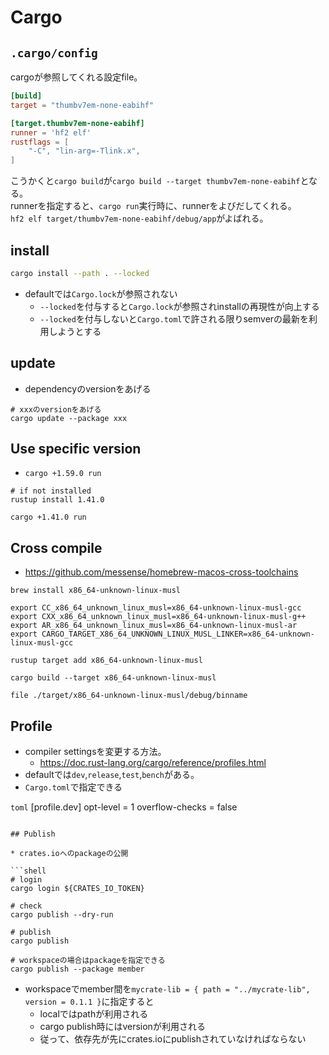 # Cargo

## `.cargo/config`

cargoが参照してくれる設定file。

```toml
[build]
target = "thumbv7em-none-eabihf"

[target.thumbv7em-none-eabihf]
runner = 'hf2 elf'
rustflags = [
    "-C", "lin-arg=-Tlink.x",
]
```

こうかくと`cargo build`が`cargo build --target thumbv7em-none-eabihf`となる。  
runnerを指定すると、`cargo run`実行時に、runnerをよびだしてくれる。  
`hf2 elf target/thumbv7em-none-eabihf/debug/app`がよばれる。

## install

```sh
cargo install --path . --locked
```

* defaultでは`Cargo.lock`が参照されない
  * `--locked`を付与すると`Cargo.lock`が参照されinstallの再現性が向上する
  * `--locked`を付与しないと`Cargo.toml`で許される限りsemverの最新を利用しようとする

## update

* dependencyのversionをあげる

```shell
# xxxのversionをあげる
cargo update --package xxx
```

## Use specific version

* `cargo +1.59.0 run`

```console
# if not installed
rustup install 1.41.0

cargo +1.41.0 run
```

## Cross compile

* https://github.com/messense/homebrew-macos-cross-toolchains

```shell
brew install x86_64-unknown-linux-musl

export CC_x86_64_unknown_linux_musl=x86_64-unknown-linux-musl-gcc
export CXX_x86_64_unknown_linux_musl=x86_64-unknown-linux-musl-g++
export AR_x86_64_unknown_linux_musl=x86_64-unknown-linux-musl-ar
export CARGO_TARGET_X86_64_UNKNOWN_LINUX_MUSL_LINKER=x86_64-unknown-linux-musl-gcc

rustup target add x86_64-unknown-linux-musl

cargo build --target x86_64-unknown-linux-musl

file ./target/x86_64-unknown-linux-musl/debug/binname
```

## Profile

* compiler settingsを変更する方法。  
  * https://doc.rust-lang.org/cargo/reference/profiles.html
* defaultでは`dev`,`release`,`test`,`bench`がある。
* `Cargo.toml`で指定できる

```toml```
[profile.dev]
opt-level = 1
overflow-checks = false
```

## Publish

* crates.ioへのpackageの公開

```shell
# login
cargo login ${CRATES_IO_TOKEN}

# check
cargo publish --dry-run

# publish
cargo publish

# workspaceの場合はpackageを指定できる
cargo publish --package member
```

* workspaceでmember間を`mycrate-lib = { path = "../mycrate-lib", version = 0.1.1 }`に指定すると
  * localではpathが利用される
  * cargo publish時にはversionが利用される
  * 従って、依存先が先にcrates.ioにpublishされていなければならない
